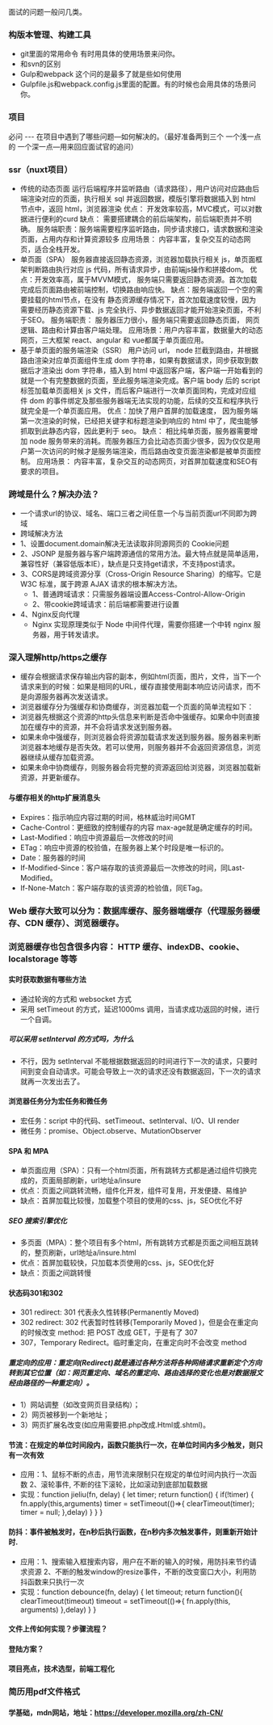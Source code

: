 
面试的问题一般问几类。

### 构版本管理、构建工具
* git里面的常用命令 有时用具体的使用场景来问你。
* 和svn的区别
* Gulp和webpack 这个问的是最多了就是些如何使用 
* Gulpfile.js和webpack.config.js里面的配置。有的时候也会用具体的场景问你。
           

### 项目
必问 --- 在项目中遇到了哪些问题—如何解决的。（最好准备两到三个 一个浅一点的 一个深一点—用来回应面试官的追问）



### ssr（nuxt项目）
 * 传统的动态页面
运行后端程序并监听路由（请求路径），用户访问对应路由后端渲染对应的页面，执行相关 sql 并返回数据，模版引擎将数据插入到 html 节点中，返回 html，浏览器渲染
优点： 开发效率较高，MVC模式，可以对数据进行便利的curd
缺点： 需要搭建耦合的前后端架构，前后端职责并不明确。
服务端职责：服务端需要程序监听路由，同步请求接口，请求数据和渲染页面，占用内存和计算资源较多
应用场景： 内容丰富，复杂交互的动态网页，适合全栈开发。  
 * 单页面（SPA）
服务器直接返回静态资源，浏览器加载执行相关 js，单页面框架判断路由执行对应 js 代码，所有请求异步，由前端js操作和拼接dom。
优点：开发效率高，属于MVVM模式， 服务端只需要返回静态资源。首次加载完成后页面路由被前端控制，切换路由响应快。
缺点：服务端返回一个空的需要挂载的html节点，在没有 静态资源缓存情况下，首次加载速度较慢，因为需要经历静态资源下载、js 完全执行、异步数据返回才能开始渲染页面，不利于SEO。
服务端职责： 服务器压力很小，服务端只需要返回静态页面， 网页逻辑、路由和计算由客户端处理。
应用场景：用户内容丰富，数据量大的动态网页，三大框架 react、angular 和 vue都属于单页面应用。
 * 基于单页面的服务端渲染（SSR） 
用户访问 url， node 拦截到路由，并根据路由渲染对应单页面组件生成 dom 字符串，如果有数据请求，同步获取到数据后才渲染出 dom 字符串，插入到 html 中返回客户端，客户端一开始看到的就是一个有完整数据的页面，至此服务端渲染完成。客户端 body 后的 script 标签加载单页面相关 js 文件，而后客户端进行一次单页面同构，完成对应组件 dom 的事件绑定及那些服务器端无法实现的功能，后续的交互和程序执行就完全是一个单页面应用。
优点：加快了用户首屏的加载速度， 因为服务端第一次渲染的时候，已经把关键字和标题渲染到响应的 html 中了，爬虫能够抓取到此静态内容，因此更利于 seo。
缺点： 相比纯单页面，服务器需要增加 node 服务带来的消耗。而服务器压力会比动态页面少很多，因为仅仅是用户第一次访问的时候才是服务端渲染，而后路由改变页面渲染都是被单页面控制。
应用场景： 内容丰富，复杂交互的动态网页，对首屏加载速度和SEO有要求的项目。



### 跨域是什么？解决办法？
* 一个请求url的协议、域名、端口三者之间任意一个与当前页面url不同即为跨域
* 跨域解决方法
* 1、设置document.domain解决无法读取非同源网页的 Cookie问题
* 2、JSONP 是服务器与客户端跨源通信的常用方法。最大特点就是简单适用，兼容性好（兼容低版本IE），缺点是只支持get请求，不支持post请求。
* 3、CORS是跨域资源分享（Cross-Origin Resource Sharing）的缩写。它是 W3C 标准，属于跨源 AJAX 请求的根本解决方法。
    * 1、普通跨域请求：只需服务器端设置Access-Control-Allow-Origin
    * 2、带cookie跨域请求：前后端都需要进行设置
* 4、Nginx反向代理
    * Nginx 实现原理类似于 Node 中间件代理，需要你搭建一个中转 nginx 服务器，用于转发请求。


### 深入理解http/https之缓存
* 缓存会根据请求保存输出内容的副本，例如html页面，图片，文件，当下一个请求来到的时候：如果是相同的URL，缓存直接使用副本响应访问请求，而不是向源服务器再次发送请求。
* 浏览器缓存分为强缓存和协商缓存，浏览器加载一个页面的简单流程如下：
* 浏览器先根据这个资源的http头信息来判断是否命中强缓存。如果命中则直接加在缓存中的资源，并不会将请求发送到服务器。
* 如果未命中强缓存，则浏览器会将资源加载请求发送到服务器。服务器来判断浏览器本地缓存是否失效。若可以使用，则服务器并不会返回资源信息，浏览器继续从缓存加载资源。
* 如果未命中协商缓存，则服务器会将完整的资源返回给浏览器，浏览器加载新资源，并更新缓存。

#### 与缓存相关的http扩展消息头
* Expires：指示响应内容过期的时间，格林威治时间GMT
* Cache-Control：更细致的控制缓存的内容  max-age就是确定缓存的时间。
* Last-Modified：响应中资源最后一次修改的时间
* ETag：响应中资源的校验值，在服务器上某个时段是唯一标识的。
* Date：服务器的时间
* If-Modified-Since：客户端存取的该资源最后一次修改的时间，同Last-Modified。
* If-None-Match：客户端存取的该资源的检验值，同ETag。

### Web 缓存大致可以分为：数据库缓存、服务器端缓存（代理服务器缓存、CDN 缓存）、浏览器缓存。

### 浏览器缓存也包含很多内容： HTTP 缓存、indexDB、cookie、localstorage 等等

#### 实时获取数据有哪些方法
* 通过轮询的方式和 websocket 方式
* 采用 setTimeout 的方式，延迟1000ms 调用，当请求成功返回的时候，进行一个自调。
##### 可以采用 setInterval 的方式吗，为什么
* 不行，因为 setInterval 不能根据数据返回的时间进行下一次的请求，只要时间到变会自动请求。可能会导致上一次的请求还没有数据返回，下一次的请求就再一次发出去了。

#### 浏览器任务分为宏任务和微任务
* 宏任务：script 中的代码、setTimeout、setInterval、I/O、UI render
* 微任务：promise、Object.observe、MutationObserver

#### SPA 和 MPA
* 单页面应用（SPA）：只有一个html页面，所有跳转方式都是通过组件切换完成的，页面局部刷新，url地址a/insure
* 优点：页面之间跳转流畅，组件化开发，组件可复用，开发便捷、易维护
* 缺点：首屏加载比较慢，加载整个项目的使用的css、js，SEO优化不好
##### SEO 搜索引擎优化
* 多页面（MPA）：整个项目有多个html，所有跳转方式都是页面之间相互跳转的，整页刷新，url地址a/insure.html
* 优点：首屏加载较快，只加载本页使用的css、js，SEO优化好
* 缺点：页面之间跳转慢

#### 状态码301和302
* 301 redirect: 301 代表永久性转移(Permanently Moved)
* 302 redirect: 302 代表暂时性转移(Temporarily Moved )，但是会在重定向的时候改变 method: 把 POST 改成 GET，于是有了 307
* 307，Temporary Redirect。临时重定向，在重定向时不会改变 method
##### 重定向的应用：重定向(Redirect)就是通过各种方法将各种网络请求重新定个方向转到其它位置（如：网页重定向、域名的重定向、路由选择的变化也是对数据报文经由路径的一种重定向）。
* 1）网站调整（如改变网页目录结构）；
* 2）网页被移到一个新地址；
* 3）网页扩展名改变(如应用需要把.php改成.Html或.shtml)。

#### 节流：在规定的单位时间段内，函数只能执行一次，在单位时间内多少触发，则只有一次有效
* 应用：1、鼠标不断的点击，用节流来限制只在规定的单位时间内执行一次函数 2、滚轮事件, 不断的往下滚轮，比如滚动到底部加载数据
* 实现：function jieliu(fn, delay) {
    let timer;
    return function() {
        if(!timer) {
            fn.apply(this,arguments)
             timer = setTimeout(()=>{ 
                clearTimeout(timer);
                timer = null;
            },delay)
        }
    }
}
#### 防抖：事件被触发时，在n秒后执行函数，在n秒内多次触发事件，则重新开始计时.
* 应用：1、搜索输入框搜索内容，用户在不断的输入的时候，用防抖来节约请求资源 2、不断的触发window的resize事件，不断的改变窗口大小，利用防抖函数来只执行一次
* 实现：function debounce(fn, delay) {
    let timeout;
    return function(){
      clearTimeout(timeout)
      timeout = setTimeout(()=>{
        fn.apply(this, arguments)
      },delay)
    }
}

#### 文件上传如何实现？步骤流程？

#### 登陆方案？


#### 项目亮点，技术选型，前端工程化

### 简历用pdf文件格式

#### 学基础，mdn网站，地址：https://developer.mozilla.org/zh-CN/ 
